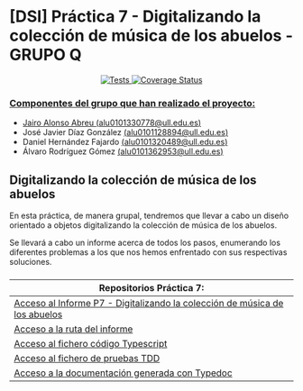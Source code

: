 # [DSI] Práctica 7 - Digitalizando la colección de música de los abuelos - GRUPO Q

<p align="center">
  <a href="https://github.com/ULL-ESIT-INF-DSI-2122/ull-esit-inf-dsi-21-22-prct07-music-datamodel-grupo-q/actions/workflows/node.js.yml">
      <img alt="Tests" src="https://github.com/ULL-ESIT-INF-DSI-2122/ull-esit-inf-dsi-21-22-prct07-music-datamodel-grupo-q/actions/workflows/node.js.yml/badge.svg">
  </a>
  <a href='https://coveralls.io/github/ULL-ESIT-INF-DSI-2122/ull-esit-inf-dsi-21-22-prct07-music-datamodel-grupo-q?branch=master'>
      <img src='https://coveralls.io/repos/github/ULL-ESIT-INF-DSI-2122/ull-esit-inf-dsi-21-22-prct07-music-datamodel-grupo-q/badge.svg?branch=master' alt='Coverage Status' />
</p>

### Componentes del grupo que han realizado el proyecto:
- Jairo Alonso Abreu [(alu0101330778@ull.edu.es)](alu0101330778@ull.edu.es)
- José Javier Díaz González [(alu0101128894@ull.edu.es)](alu0101128894@ull.edu.es)
- Daniel Hernández Fajardo [(alu0101320489@ull.edu.es)](alu0101320489@ull.edu.es)
- Álvaro Rodríguez Gómez [(alu0101362953@ull.edu.es)](alu0101362953@ull.edu.es)

## Digitalizando la colección de música de los abuelos

En esta práctica, de manera grupal, tendremos que llevar a cabo un diseño orientado a objetos digitalizando la colección de música de los abuelos.

Se llevará a cabo un informe acerca de todos los pasos, enumerando los diferentes problemas a los que nos hemos enfrentado con sus respectivas soluciones.

###
| **Repositorios Práctica 7:** |
| --- |
| [Acceso al Informe P7 - Digitalizando la colección de música de los abuelos]() |
| [Acceso a la ruta del informe]() |
| [Acceso al fichero código Typescript]() |
| [Acceso al fichero de pruebas TDD]() |
| [Acceso a la documentación generada con Typedoc]() |